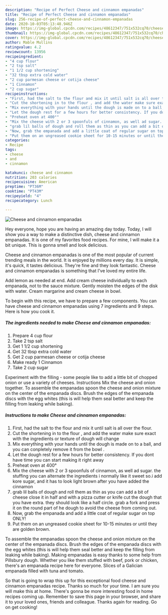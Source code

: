```yaml
---
description: "Recipe of Perfect Cheese and cinnamon empanadas"
title: "Recipe of Perfect Cheese and cinnamon empanadas"
slug: 256-recipe-of-perfect-cheese-and-cinnamon-empanadas
date: 2020-10-03T05:13:48.946Z
image: https://img-global.cpcdn.com/recipes/48612347/751x532cq70/cheese-and-cinnamon-empanadas-recipe-main-photo.jpg
thumbnail: https://img-global.cpcdn.com/recipes/48612347/751x532cq70/cheese-and-cinnamon-empanadas-recipe-main-photo.jpg
cover: https://img-global.cpcdn.com/recipes/48612347/751x532cq70/cheese-and-cinnamon-empanadas-recipe-main-photo.jpg
author: Mable Mullins
ratingvalue: 4.2
reviewcount: 13956
recipeingredient:
- "4 cup flour"
- "2 tsp salt"
- "1 1/2 cup shortening"
- "32 tbsp extra cold water"
- "2 cup parmesan cheese or cotija cheese"
- "1 Cinnamon"
- "2 cup sugar"
recipeinstructions:
- "First, had the salt to the flour and mix it until salt is all over the flour."
- "Cut the shortening in to the flour , and add the water make sure exact with the ingredients or texture of dough will change"
- "Mix everything with your hands until the dough is made on to a ball, and you can conpletely remove it from the bowl ."
- "Let the dough rest for a few hours for better consistency. If you dont have time you can start making it right away"
- "Preheat oven at 400°"
- "Mix the cheese with 2 or 3 spoonfuls of cinnamon, as well ad sugar. the stuffing you can alternate the ingredients i normally like it sweet so.i add kore sugar, and it has to look light brown after you have added the cinnamon"
- "grab lil balls of dough and roll them as thin as you can add a bit of cheese close it in half and with a pizza cutter or knife cut the dough that you have extra. they should look like a half circle. grab a fork and press it on the round part of he dough to avoid the cheese from coming out."
- "Now, grab the empanada and add a little coat of regular sugar on top ONLY!"
- "Put them on an ungreased cookie sheet for 10-15 minutes or until they are golden brown."
categories:
- Recipe
tags:
- cheese
- and
- cinnamon

katakunci: cheese and cinnamon 
nutrition: 203 calories
recipecuisine: American
preptime: "PT36M"
cooktime: "PT43M"
recipeyield: "4"
recipecategory: Lunch

---
```



![Cheese and cinnamon empanadas](https://img-global.cpcdn.com/recipes/48612347/751x532cq70/cheese-and-cinnamon-empanadas-recipe-main-photo.jpg)

Hey everyone, hope you are having an amazing day today. Today, I will show you a way to make a distinctive dish, cheese and cinnamon empanadas. It is one of my favorites food recipes. For mine, I will make it a bit unique. This is gonna smell and look delicious.

Cheese and cinnamon empanadas is one of the most popular of current trending meals in the world. It is enjoyed by millions every day. It is simple, it's quick, it tastes delicious. They're fine and they look fantastic. Cheese and cinnamon empanadas is something that I've loved my entire life.

Add lemon as needed at end. Add cream cheese individually to each empanada, not to the sauce mixture. Gently moisten the edges of the disk with water. Cream margarine and cream cheese in bowl.


To begin with this recipe, we have to prepare a few components. You can have cheese and cinnamon empanadas using 7 ingredients and 9 steps. Here is how you cook it.

<!--inarticleads1-->

##### The ingredients needed to make Cheese and cinnamon empanadas:

1. Prepare 4 cup flour
1. Take 2 tsp salt
1. Get 1 1/2 cup shortening
1. Get 32 tbsp extra cold water
1. Get 2 cup parmesan cheese or cotija cheese
1. Make ready 1 Cinnamon
1. Take 2 cup sugar


Experiment with the filling - some people like to add a little bit of chopped onion or use a variety of cheeses. Instructions Mix the cheese and onion together. To assemble the empanadas spoon the cheese and onion mixture on the center of the empanada discs. Brush the edges of the empanada discs with the egg whites (this is will help them seal better and keep the filling from leaking while baking). 

<!--inarticleads2-->

##### Instructions to make Cheese and cinnamon empanadas:

1. First, had the salt to the flour and mix it until salt is all over the flour.
1. Cut the shortening in to the flour , and add the water make sure exact with the ingredients or texture of dough will change
1. Mix everything with your hands until the dough is made on to a ball, and you can conpletely remove it from the bowl .
1. Let the dough rest for a few hours for better consistency. If you dont have time you can start making it right away
1. Preheat oven at 400°
1. Mix the cheese with 2 or 3 spoonfuls of cinnamon, as well ad sugar. the stuffing you can alternate the ingredients i normally like it sweet so.i add kore sugar, and it has to look light brown after you have added the cinnamon
1. grab lil balls of dough and roll them as thin as you can add a bit of cheese close it in half and with a pizza cutter or knife cut the dough that you have extra. they should look like a half circle. grab a fork and press it on the round part of he dough to avoid the cheese from coming out.
1. Now, grab the empanada and add a little coat of regular sugar on top ONLY!
1. Put them on an ungreased cookie sheet for 10-15 minutes or until they are golden brown.


To assemble the empanadas spoon the cheese and onion mixture on the center of the empanada discs. Brush the edges of the empanada discs with the egg whites (this is will help them seal better and keep the filling from leaking while baking). Making empanadas is easy thanks to some help from Pillsbury dough. Whether you like them stuffed with beef, pork or chicken, there&#39;s an empanada recipe here for everyone. Slices of a Galician empanada filled with tuna and tomato. 

So that is going to wrap this up for this exceptional food cheese and cinnamon empanadas recipe. Thanks so much for your time. I am sure you will make this at home. There's gonna be more interesting food in home recipes coming up. Remember to save this page in your browser, and share it to your loved ones, friends and colleague. Thanks again for reading. Go on get cooking!
